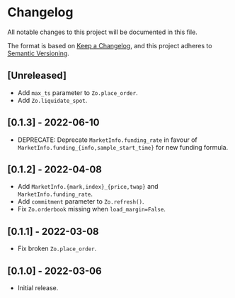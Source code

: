# Changelog
All notable changes to this project will be documented in this file.

The format is based on [Keep a Changelog](https://keepachangelog.com/en/1.0.0/),
and this project adheres to [Semantic Versioning](https://semver.org/spec/v2.0.0.html).

## [Unreleased]

- Add `max_ts` parameter to `Zo.place_order`.
- Add `Zo.liquidate_spot`.

## [0.1.3] - 2022-06-10

- DEPRECATE: Deprecate `MarketInfo.funding_rate` in favour of `MarketInfo.funding_{info,sample_start_time}` for new funding formula.

## [0.1.2] - 2022-04-08

- Add `MarketInfo.{mark,index}_{price,twap}` and `MarketInfo.funding_rate`.
- Add `commitment` parameter to `Zo.refresh()`.
- Fix `Zo.orderbook` missing when `load_margin=False`.

## [0.1.1] - 2022-03-08

- Fix broken `Zo.place_order`.

## [0.1.0] - 2022-03-06

- Initial release.
